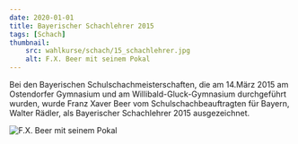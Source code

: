 ```yaml
---
date: 2020-01-01
title: Bayerischer Schachlehrer 2015
tags: [Schach]
thumbnail: 
    src: wahlkurse/schach/15_schachlehrer.jpg
    alt: F.X. Beer mit seinem Pokal
---
```


Bei den Bayerischen Schulschachmeisterschaften, die am 14.März
2015 am Ostendorfer Gymnasium und am Willibald-Gluck-Gymnasium
durchgeführt wurden, wurde Franz Xaver Beer vom
Schulschachbeauftragten für Bayern, Walter Rädler, als Bayerischer
Schachlehrer 2015 ausgezeichnet.

<img src="images/wahlkurse/schach/15_schachlehrer.jpg" alt="F.X. Beer mit seinem Pokal">
